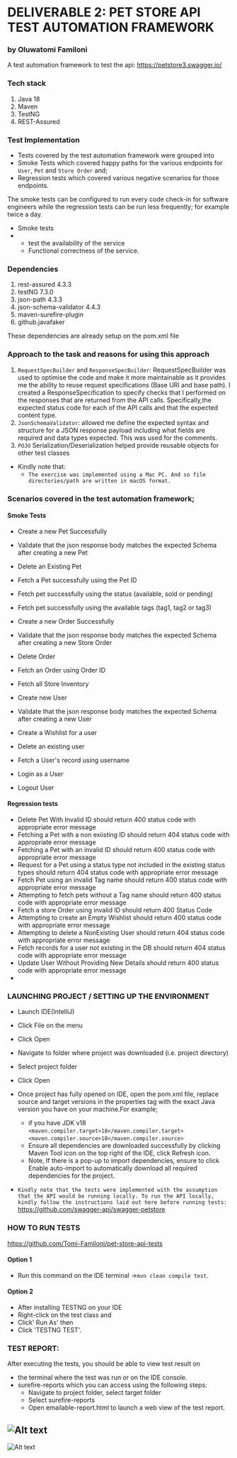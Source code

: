 
# DELIVERABLE 2: PET STORE API TEST AUTOMATION FRAMEWORK 
### by Oluwatomi Familoni

A test automation framework to test the api: https://petstore3.swagger.io/

### Tech stack
1. Java 18
2. Maven
3. TestNG
4. REST-Assured

### Test Implementation
- Tests covered by the test automation framework were grouped into
- Smoke Tests which covered happy paths for the various endpoints for `User`, `Pet` and `Store Order` and;
- Regression tests which covered various negative scenarios for those endpoints.

The smoke tests can be configured to run every code check-in for software engineers while the regression tests can be run less frequently; for example twice a day.
- Smoke tests
-
    - test the availability of the service
    - Functional correctness of the service.

### Dependencies
1. rest-assured 4.3.3
2. testNG 7.3.0
3. json-path 4.3.3
4. json-schema-validator 4.4.3
5. maven-surefire-plugin
6. github.javafaker

These dependencies are already setup on the pom.xml file

### Approach to the task and reasons for using this approach

1. `RequestSpecBuilder` and `ResponseSpecBuilder`:  RequestSpecBuilder was used to optimise the code and make it more maintainable as it provides me the ability to reuse request specifications (Base URI and base path).  I created a ResponseSpecification to specify checks that I performed on the responses that are returned from the API calls.  Specifically,the expected status code for each of the API calls and that the expected content type.
2. `JsonSchemaValidator`: allowed me define the expected syntax and structure for a JSON response payload including what fields are required and data types expected. This was used for the comments.
3. `POJO` Serialization/Deserialization helped provide reusable objects for other test classes
- Kindly note that:
    - `The exercise was implemented using a Mac PC. And so file directories/path are written in macOS format.`

### Scenarios covered in the test automation framework;

#### Smoke Tests

- Create a new Pet Successfully
- Validate that the json response body matches the expected Schema after creating a new Pet
- Delete an Existing Pet
- Fetch a Pet successfully using the Pet ID
- Fetch pet successfully using the status (available, sold or pending)
- Fetch pet successfully using the available tags (tag1, tag2 or tag3)


- Create a new Order Successfully
- Validate that the json response body matches the expected Schema after creating a new Store Order
- Delete Order
- Fetch an Order using Order ID
- Fetch all Store Inventory


- Create new User
- Validate that the json response body matches the expected Schema after creating a new User
- Create a Wishlist for a user
- Delete an existing user
- Fetch a User's record using username
- Login as a User
- Logout User

#### Regression tests
- Delete Pet With Invalid ID should return 400 status code with appropriate error message
- Fetching a Pet with a non exiisting ID should return 404 status code with appropriate error message
- Fetching a Pet with an invalid ID should return 400 status code with appropriate error message
- Request for a Pet using a status type not included in the existing status types should return 404 status code with appropriate error message
- Fetch Pet using an invalid Tag name should return 400 status code with appropriate error message
- Attempting to fetch pets without a Tag name should return 400 status code with appropriate error message
- Fetch a store Order using invalid ID should return 400 Status Code
- Attempting to create an Empty Wishlist should return 400 status code with appropriate error message
- Attempting to delete a NonExisting User should return 404 status code with appropriate error message
- Fetch records for a user not existing in the DB should return 404 status code with appropriate error message
- Update User Without Providing New Details should return 400 status code with appropriate error message
-
### LAUNCHING PROJECT / SETTING UP THE ENVIRONMENT
- Launch IDE(IntelliJ)
- Click File on the menu
- Click Open
- Navigate to folder where project was downloaded (i.e. project directory)
- Select project folder
- Click Open

- Once project has fully opened on IDE, open the pom.xml file, replace source and target versions in the properties tag with the exact Java version you have on your machine.For example;
    - if you have JDK v18
      `<maven.compiler.target>18</maven.compiler.target> `
      `<maven.compiler.source>18</maven.compiler.source>`
    - Ensure all dependencies are downloaded successfully by clicking Maven Tool icon on the top right of the  IDE, click Refresh icon.
    - Note, If there is a pop-up to import dependencies, ensure to click Enable auto-import to automatically download all required dependencies for the project.
- `Kindly note that the tests were implemented with the assumption that the API would be running locally. To run the API locally, kindly follow the instructions laid out here before running tests:` https://github.com/swagger-api/swagger-petstore
### HOW TO RUN TESTS
https://github.com/Tomi-Familoni/pet-store-api-tests
#### Option 1
- Run this command on the IDE terminal ->`mvn clean compile test`.

#### Option 2
- After installing TESTNG on your IDE
- Right-click on the test class and
- Click' Run As' then
- Click 'TESTNG TEST'.

### TEST REPORT:
After executing the tests, you should be able to view test result on
- the terminal where the test was run or on the IDE console.
- surefire-reports which you can access using the following steps:
    - Navigate to project folder, select target folder
    - Select surefire-reports
    - Open emailable-report.html to launch a web view of the test report.

![Alt text](testresult2.png?raw=true "Optional Title")
-----------
![Alt text](testresult1.png?raw=true "Optional Title")

